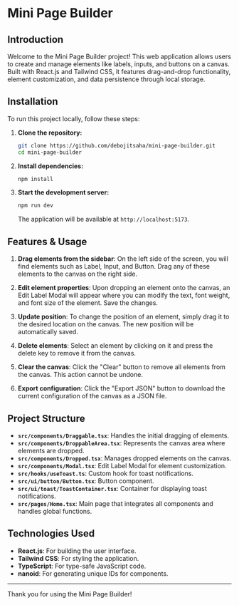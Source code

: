 # Mini Page Builder

## Introduction

Welcome to the Mini Page Builder project! This web application allows users to create and manage elements like labels, inputs, and buttons on a canvas. Built with React.js and Tailwind CSS, it features drag-and-drop functionality, element customization, and data persistence through local storage.

## Installation

To run this project locally, follow these steps:

1. **Clone the repository:**
    ```sh
    git clone https://github.com/debojitsaha/mini-page-builder.git
    cd mini-page-builder
    ```

2. **Install dependencies:**
    ```sh
    npm install
    ```

3. **Start the development server:**
    ```sh
    npm run dev
    ```

    The application will be available at `http://localhost:5173`.

## Features & Usage

1. **Drag elements from the sidebar**: On the left side of the screen, you will find elements such as Label, Input, and Button. Drag any of these elements to the canvas on the right side.

2. **Edit element properties**: Upon dropping an element onto the canvas, an Edit Label Modal will appear where you can modify the text, font weight, and font size of the element. Save the changes.

3. **Update position**: To change the position of an element, simply drag it to the desired location on the canvas. The new position will be automatically saved.

4. **Delete elements**: Select an element by clicking on it and press the delete key to remove it from the canvas.

5. **Clear the canvas**: Click the "Clear" button to remove all elements from the canvas. This action cannot be undone.

6. **Export configuration**: Click the "Export JSON" button to download the current configuration of the canvas as a JSON file.

## Project Structure

- **`src/components/Draggable.tsx`**: Handles the initial dragging of elements.
- **`src/components/DroppableArea.tsx`**: Represents the canvas area where elements are dropped.
- **`src/components/Dropped.tsx`**: Manages dropped elements on the canvas.
- **`src/components/Modal.tsx`**: Edit Label Modal for element customization.
- **`src/hooks/useToast.ts`**: Custom hook for toast notifications.
- **`src/ui/button/Button.tsx`**: Button component.
- **`src/ui/toast/ToastContainer.tsx`**: Container for displaying toast notifications.
- **`src/pages/Home.tsx`**: Main page that integrates all components and handles global functions.

## Technologies Used

- **React.js**: For building the user interface.
- **Tailwind CSS**: For styling the application.
- **TypeScript**: For type-safe JavaScript code.
- **nanoid**: For generating unique IDs for components.

---

Thank you for using the Mini Page Builder!